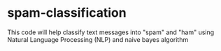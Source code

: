# spam-classification
This code will help classify text messages into "spam" and "ham" using Natural Language Processing (NLP) and naive bayes algorithm
